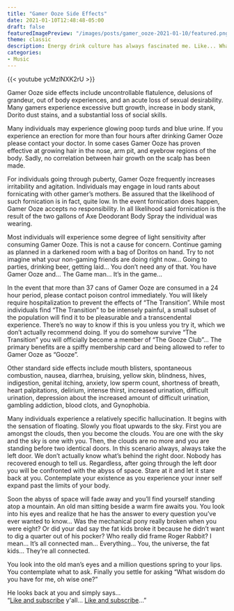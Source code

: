 ```yaml
---
title: "Gamer Ooze Side Effects"
date: 2021-01-10T12:48:48-05:00
draft: false
featuredImagePreview: "/images/posts/gamer_ooze-2021-01-10/featured.png"
theme: classic
description: Energy drink culture has always fascinated me. Like... What the heck is in this thing? Why are we drinking it? Does it actually provide energy?
categories:
- Music
---
```


{{< youtube ycMzlNXK2rU >}}

Gamer Ooze side effects include uncontrollable flatulence, delusions of grandeur, out of body experiences, and an acute loss of sexual desirability. Many gamers experience excessive butt growth, increase in body stank, Dorito dust stains, and a substantial loss of social skills.

Many individuals may experience glowing poop turds and blue urine. If you experience an erection for more than four hours after drinking Gamer Ooze please contact your doctor. In some cases Gamer Ooze has proven effective at growing hair in the nose, arm pit, and eyebrow regions of the body. Sadly, no correlation between hair growth on the scalp has been made.

For individuals going through puberty, Gamer Ooze frequently increases irritability and agitation. Individuals may engage in loud rants about fornicating with other gamer’s mothers. Be assured that the likelihood of such fornication is in fact, quite low. In the event fornication does happen, Gamer Ooze accepts no responsibility. In all likelihood said fornication is the result of the two gallons of Axe Deodorant Body Spray the individual was wearing.

Most individuals will experience some degree of light sensitivity after consuming Gamer Ooze. This is not a cause for concern. Continue gaming as planned in a darkened room with a bag of Doritos on hand. Try to not imagine what your non-gaming friends are doing right now… Going to parties, drinking beer, getting laid… You don’t need any of that. You have Gamer Ooze and… The Game man… It’s in the game...

In the event that more than 37 cans of Gamer Ooze are consumed in a 24 hour period, please contact poison control immediately. You will likely require hospitalization to prevent the effects of “The Transition”. While most individuals find “The Transition” to be intensely painful, a small subset of the population will find it to be pleasurable and a transcendental experience. There’s no way to know if this is you unless you try it, which we don’t actually recommend doing. If you do somehow survive “The Transition” you will officially become a member of “The Gooze Club”... The primary benefits are a spiffy membership card and being allowed to refer to Gamer Ooze as “Gooze”.

Other standard side effects include mouth blisters, spontaneous combustion, nausea, diarrhea, bruising, yellow skin, blindness, hives, indigestion, genital itching, anxiety, low sperm count, shortness of breath, heart palpitations, delirium, intense thirst, increased urination, difficult urination, depression about the increased amount of difficult urination, gambling addiction, blood clots, and Gynophobia.

Many individuals experience a relatively specific hallucination. It begins with the sensation of floating. Slowly you float upwards to the sky. First you are amongst the clouds, then you become the clouds. You are one with the sky and the sky is one with you. Then, the clouds are no more and you are standing before two identical doors. In this scenario always, always take the left door. We don’t actually know what’s behind the right door. Nobody has recovered enough to tell us. Regardless, after going through the left door you will be confronted with the abyss of space. Stare at it and let it stare back at you. Contemplate your existence as you experience your inner self expand past the limits of your body.

Soon the abyss of space will fade away and you’ll find yourself standing atop a mountain. An old man sitting beside a warm fire awaits you. You look into his eyes and realize that he has the answer to every question you’ve ever wanted to know… Was the mechanical pony really broken when you were eight? Or did your dad say the fat kids broke it because he didn’t want to dig a quarter out of his pocker? Who really did frame Roger Rabbit? I mean… It’s all connected man… Everything… You, the universe, the fat kids… They’re all connected.

You look into the old man’s eyes and a million questions spring to your lips. You contemplate what to ask. Finally you settle for asking “What wisdom do you have for me, oh wise one?”

He looks back at you and simply says…  
“[Like and subscribe](https://www.youtube.com/channel/UCz6hXeWw6SNTHwWPV6pltgg) y'all... [Like and subscribe](https://www.youtube.com/channel/UCz6hXeWw6SNTHwWPV6pltgg)…”
